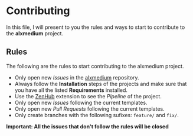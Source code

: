 # Contributing

In this file, I will present to you the rules and ways to start to contribute to the **alxmedium** project.

## Rules

The following are the rules to start contributing to the alxmedium project.

- Only open new _Issues_ in the [alxmedium](https://github.com/alxmedium/alxmedium) repository.
- Always follow the **Installation** steps of the projects and make sure that you have all the listed **Requirements** installed.
- Use the [ZenHub](https://chrome.google.com/webstore/detail/zenhub-for-github/ogcgkffhplmphkaahpmffcafajaocjbd?utm_source=chrome-ntp-icon) extension to see the _Pipeline_ of the project.
- Only open new _Issues_ following the current templates.
- Only open new _Pull Requests_ following the current templates.
- Only create branches with the following sufixes: `feature/` and `fix/`.

**Important: All the issues that don't follow the rules will be closed**
